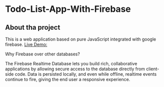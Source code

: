 # Todo-List-App-With-Firebase

## About tha project
This is a web application based on pure JavaScript integrated with google firebase.
[Live Demo:](https://khandelwal20sid.github.io/Todo-List-App-With-Firebase/)

Why Firebase over other databases?

The Firebase Realtime Database lets you build rich, collaborative applications by allowing secure access to the database directly from client-side code. Data is persisted locally, and even while offline, realtime events continue to fire, giving the end user a responsive experience.
